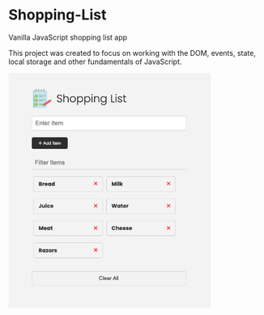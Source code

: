 # Shopping-List

Vanilla JavaScript shopping list app

This project was created to focus on working with the DOM, events, state, local storage and other fundamentals of JavaScript.

<img src="images/screen.png" width="400">
